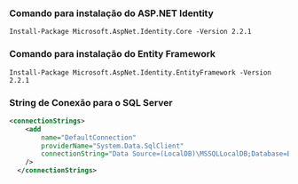 ### Comando para instalação do ASP.NET Identity

```
Install-Package Microsoft.AspNet.Identity.Core -Version 2.2.1
```

### Comando para instalação do Entity Framework

```
Install-Package Microsoft.AspNet.Identity.EntityFramework -Version 2.2.1
```

### String de Conexão para o SQL Server

```xml
<connectionStrings>
    <add
		name="DefaultConnection"
		providerName="System.Data.SqlClient"
		connectionString="Data Source=(LocalDB)\MSSQLLocalDB;Database=ByteBank.Forum;trusted_connection=true"
    />
  </connectionStrings>
```